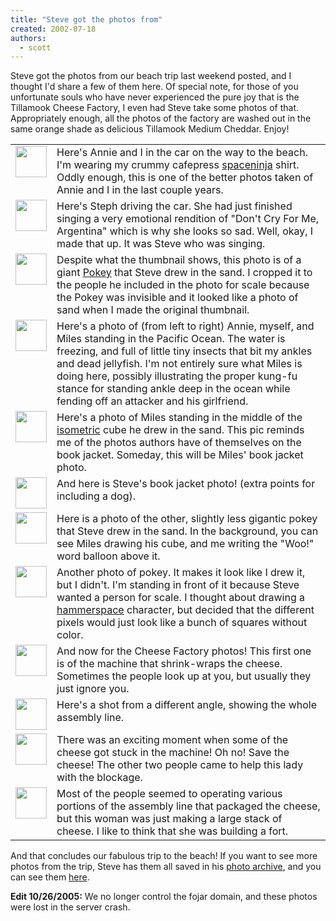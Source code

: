 ```yaml
---
title: "Steve got the photos from"
created: 2002-07-18
authors:
  - scott
---
```


Steve got the photos from our beach trip last weekend posted, and I thought I'd share a few of them here. Of special note, for those of you unfortunate souls who have never experienced the pure joy that is the Tillamook Cheese Factory, I even had Steve take some photos of that. Appropriately enough, all the photos of the factory are washed out in the same orange shade as delicious Tillamook Medium Cheddar. Enjoy!

<table border="0" cellpadding="0" cellspacing="10" width="100%"><tbody><tr><td valign="top" width="50"><a href="http://fojar.com/~steve/pics/us/oregon-summer-2002/car-scott_and_annie.jpg"><img src="/images/car-scott_and_annie.x.jpg" width="50" height="50" border="0/"></a></td><td valign="top">Here's Annie and I in the car on the way to the beach. I'm wearing my crummy cafepress <a href="http://spaceninja.local/">spaceninja</a> shirt. Oddly enough, this is one of the better photos taken of Annie and I in the last couple years.</td></tr><tr><td valign="top"><a href="http://fojar.com/~steve/pics/us/oregon-summer-2002/car-steph.jpg"><img src="/images/car-steph.x.jpg" width="50" height="50" border="0/"></a></td><td valign="top">Here's Steph driving the car. She had just finished singing a very emotional rendition of "Don't Cry For Me, Argentina" which is why she looks so sad. Well, okay, I made that up. It was Steve who was singing.</td></tr><tr><td valign="top"><a href="http://fojar.com/~steve/pics/us/oregon-summer-2002/our_spot-pokey.jpg"><img src="/images/our_spot-pokey.x.jpg" width="50" height="50" border="0/"></a></td><td valign="top">Despite what the thumbnail shows, this photo is of a giant <a href="http://www.yellow5.com/pokey/">Pokey</a> that Steve drew in the sand. I cropped it to the people he included in the photo for scale because the Pokey was invisible and it looked like a photo of sand when I made the original thumbnail.</td></tr><tr><td valign="top"><a href="http://fojar.com/~steve/pics/us/oregon-summer-2002/rocky_beach-friends.jpg"><img src="/images/rocky_beach-friends.x.jpg" width="50" height="50" border="0/"></a></td><td valign="top">Here's a photo of (from left to right) Annie, myself, and Miles standing in the Pacific Ocean. The water is freezing, and full of little tiny insects that bit my ankles and dead jellyfish. I'm not entirely sure what Miles is doing here, possibly illustrating the proper kung-fu stance for standing ankle deep in the ocean while fending off an attacker and his girlfriend.</td></tr><tr><td valign="top"><a href="http://fojar.com/~steve/pics/us/oregon-summer-2002/rocky_beach-iso.jpg"><img src="/images/rocky_beach-iso.x.jpg" width="50" height="50" border="0/"></a></td><td valign="top">Here's a photo of Miles standing in the middle of the <a href="http://isometric.sixsided.org/">isometric</a> cube he drew in the sand. This pic reminds me of the photos authors have of themselves on the book jacket. Someday, this will be Miles' book jacket photo.</td></tr><tr><td valign="top"><a href="http://fojar.com/~steve/pics/us/oregon-summer-2002/rocky_beach-steve_and_pi.jpg"><img src="/images/rocky_beach-steve_and_pi.x.jpg" width="50" height="50" border="0/"></a></td><td valign="top">And here is Steve's book jacket photo! (extra points for including a dog).</td></tr><tr><td valign="top"><a href="http://fojar.com/~steve/pics/us/oregon-summer-2002/rocky_beach-pokey.jpg"><img src="/images/rocky_beach-pokey.x.jpg" width="50" height="50" border="0/"></a></td><td valign="top">Here is a photo of the other, slightly less gigantic pokey that Steve drew in the sand. In the background, you can see Miles drawing his cube, and me writing the "Woo!" word balloon above it.</td></tr><tr><td valign="top"><a href="http://fojar.com/~steve/pics/us/oregon-summer-2002/rocky_beach-pokey_and_scott.jpg"><img src="/images/rocky_beach-pokey_and_scott.x.jpg" width="50" height="50" border="0/"></a></td><td valign="top">Another photo of pokey. It makes it look like I drew it, but I didn't. I'm standing in front of it because Steve wanted a person for scale. I thought about drawing a <a href="http://hammer.spaceninja.com/">hammerspace</a> character, but decided that the different pixels would just look like a bunch of squares without color.</td></tr><tr><td valign="top"><a href="http://fojar.com/~steve/pics/us/oregon-summer-2002/cheese_factory.jpg"><img src="/images/cheese_factory.x.jpg" width="50" height="50" border="0/"></a></td><td valign="top">And now for the Cheese Factory photos! This first one is of the machine that shrink-wraps the cheese. Sometimes the people look up at you, but usually they just ignore you.</td></tr><tr><td valign="top"><a href="http://fojar.com/~steve/pics/us/oregon-summer-2002/cheese_factory-overview.jpg"><img src="/images/cheese_factory-overview.x.jpg" width="50" height="50" border="0/"></a></td><td valign="top">Here's a shot from a different angle, showing the whole assembly line.</td></tr><tr><td valign="top"><a href="http://fojar.com/~steve/pics/us/oregon-summer-2002/cheese_factory-unstopping_the_blockage.jpg"><img src="/images/cheese_factory-unstopping_the_blockage.x.jpg" width="50" height="50" border="0/"></a></td><td valign="top">There was an exciting moment when some of the cheese got stuck in the machine! Oh no! Save the cheese! The other two people came to help this lady with the blockage.</td></tr><tr><td valign="top"><a href="http://fojar.com/~steve/pics/us/oregon-summer-2002/cheese_factory-wall_of_cheese.jpg"><img src="/images/cheese_factory-wall_of_cheese.x.jpg" width="50" height="50" border="0/"></a></td><td valign="top">Most of the people seemed to operating various portions of the assembly line that packaged the cheese, but this woman was just making a large stack of cheese. I like to think that she was building a fort.</td></tr></tbody></table>

And that concludes our fabulous trip to the beach! If you want to see more photos from the trip, Steve has them all saved in his [photo archive](http://fojar.com/~steve/pics/), and you can see them [here](http://fojar.com/~steve/pics/us/oregon-summer-2002/).

**Edit 10/26/2005:** We no longer control the fojar domain, and these photos were lost in the server crash.
